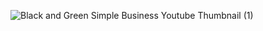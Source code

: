 ![Black and Green Simple Business Youtube Thumbnail (1)](https://github.com/user-attachments/assets/2acbb54e-50bb-445f-afe5-131670cd9e02)
